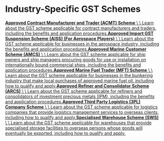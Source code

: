 # Industry-Specific GST Schemes

[**Approved Contract Manufacturer and Trader (ACMT) Scheme** \\
\\
Learn about the GST scheme applicable for contract manufacturers and traders, including the benefits and application procedures.](https://www.iras.gov.sg/schemes/gst/industry-specific-gst-schemes/approved-contract-manufacturer-and-trader-(acmt)-scheme)[**Approved Import GST Suspension Scheme (AISS) (For Aerospace Players)** \\
\\
Learn about the GST scheme applicable for businesses in the aerospace industry, including the benefits and application procedures.](https://www.iras.gov.sg/schemes/gst/industry-specific-gst-schemes/approved-import-gst-suspension-scheme-(aiss)-(for-aerospace-players))[**Approved Marine Customer Scheme (AMCS)** \\
\\
Learn about the GST scheme applicable for ship owners and ship managers procuring goods for use or installation on internationally bound commercial ships, including the benefits and application procedures.](https://www.iras.gov.sg/schemes/gst/industry-specific-gst-schemes/approved-marine-customer-scheme-(amcs))[**Approved Marine Fuel Trader (MFT) Scheme** \\
\\
Learn about the GST scheme applicable for businesses in the bunkering industry that make local purchases of approved marine fuel oil, including how to qualify and apply.](https://www.iras.gov.sg/schemes/gst/industry-specific-gst-schemes/approved-marine-fuel-trader-(mft)-scheme)[**Approved Refiner and Consolidator Scheme (ARCS)** \\
\\
Learn about the GST scheme applicable for refiners and consolidators of investment precious metals (IPM), including the benefits and application procedures.](https://www.iras.gov.sg/schemes/gst/industry-specific-gst-schemes/approved-refiner-and-consolidator-scheme-(arcs))[**Approved Third Party Logistics (3PL) Company Scheme** \\
\\
Learn about the GST scheme applicable for logistics companies that provide logistics management services to overseas clients, including how to qualify and apply.](https://www.iras.gov.sg/schemes/gst/industry-specific-gst-schemes/approved-third-party-logistics-(3pl)-company-scheme)[**Specialised Warehouse Scheme (SWS)** \\
\\
Learn about the GST scheme applicable for warehouses that provide specialised storage facilities to overseas persons whose goods will eventually be exported, including how to qualify and apply.](https://www.iras.gov.sg/schemes/gst/industry-specific-gst-schemes/specialised-warehouse-scheme-(sws))